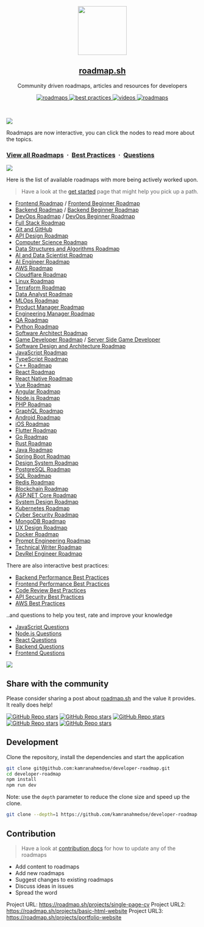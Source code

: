 <p align="center">
  <a href="https://roadmap.sh/"><img src="public/images/brand.png" height="128"></a>
  <h2 align="center"><a href="https://roadmap.sh">roadmap.sh</a></h2>
  <p align="center">Community driven roadmaps, articles and resources for developers<p>
  <p align="center">
    <a href="https://roadmap.sh/roadmaps">
    	<img src="https://img.shields.io/badge/%E2%9C%A8-Roadmaps%20-0a0a0a.svg?style=flat&colorA=0a0a0a" alt="roadmaps" />
    </a>
    <a href="https://roadmap.sh/best-practices">
    	<img src="https://img.shields.io/badge/%E2%9C%A8-Best%20Practices-0a0a0a.svg?style=flat&colorA=0a0a0a" alt="best practices" />
    </a>
    <a href="https://roadmap.sh/questions">
    	<img src="https://img.shields.io/badge/%E2%9C%A8-Questions-0a0a0a.svg?style=flat&colorA=0a0a0a" alt="videos" />
    </a>
    <a href="https://www.youtube.com/channel/UCA0H2KIWgWTwpTFjSxp0now?sub_confirmation=1">
    	<img src="https://img.shields.io/badge/%E2%9C%A8-YouTube%20Channel-0a0a0a.svg?style=flat&colorA=0a0a0a" alt="roadmaps" />
    </a>
  </p>
</p>

<br>

![](https://i.imgur.com/waxVImv.png)

Roadmaps are now interactive, you can click the nodes to read more about the topics.

### [View all Roadmaps](https://roadmap.sh) &nbsp;&middot;&nbsp; [Best Practices](https://roadmap.sh/best-practices) &nbsp;&middot;&nbsp; [Questions](https://roadmap.sh/questions)

![](https://i.imgur.com/waxVImv.png)

Here is the list of available roadmaps with more being actively worked upon.

> Have a look at the [get started](https://roadmap.sh/get-started) page that might help you pick up a path.

- [Frontend Roadmap](https://roadmap.sh/frontend) / [Frontend Beginner Roadmap](https://roadmap.sh/frontend?r=frontend-beginner)
- [Backend Roadmap](https://roadmap.sh/backend) / [Backend Beginner Roadmap](https://roadmap.sh/backend?r=backend-beginner)
- [DevOps Roadmap](https://roadmap.sh/devops) / [DevOps Beginner Roadmap](https://roadmap.sh/devops?r=devops-beginner)
- [Full Stack Roadmap](https://roadmap.sh/full-stack)
- [Git and GitHub](https://roadmap.sh/git-github)
- [API Design Roadmap](https://roadmap.sh/api-design)
- [Computer Science Roadmap](https://roadmap.sh/computer-science)
- [Data Structures and Algorithms Roadmap](https://roadmap.sh/datastructures-and-algorithms)
- [AI and Data Scientist Roadmap](https://roadmap.sh/ai-data-scientist)
- [AI Engineer Roadmap](https://roadmap.sh/ai-engineer)
- [AWS Roadmap](https://roadmap.sh/aws)
- [Cloudflare Roadmap](https://roadmap.sh/cloudflare)
- [Linux Roadmap](https://roadmap.sh/linux)
- [Terraform Roadmap](https://roadmap.sh/terraform)
- [Data Analyst Roadmap](https://roadmap.sh/data-analyst)
- [MLOps Roadmap](https://roadmap.sh/mlops)
- [Product Manager Roadmap](https://roadmap.sh/product-manager)
- [Engineering Manager Roadmap](https://roadmap.sh/engineering-manager)
- [QA Roadmap](https://roadmap.sh/qa)
- [Python Roadmap](https://roadmap.sh/python)
- [Software Architect Roadmap](https://roadmap.sh/software-architect)
- [Game Developer Roadmap](https://roadmap.sh/game-developer) / [Server Side Game Developer](https://roadmap.sh/server-side-game-developer)
- [Software Design and Architecture Roadmap](https://roadmap.sh/software-design-architecture)
- [JavaScript Roadmap](https://roadmap.sh/javascript)
- [TypeScript Roadmap](https://roadmap.sh/typescript)
- [C++ Roadmap](https://roadmap.sh/cpp)
- [React Roadmap](https://roadmap.sh/react)
- [React Native Roadmap](https://roadmap.sh/react-native)
- [Vue Roadmap](https://roadmap.sh/vue)
- [Angular Roadmap](https://roadmap.sh/angular)
- [Node.js Roadmap](https://roadmap.sh/nodejs)
- [PHP Roadmap](https://roadmap.sh/php)
- [GraphQL Roadmap](https://roadmap.sh/graphql)
- [Android Roadmap](https://roadmap.sh/android)
- [iOS Roadmap](https://roadmap.sh/ios)
- [Flutter Roadmap](https://roadmap.sh/flutter)
- [Go Roadmap](https://roadmap.sh/golang)
- [Rust Roadmap](https://roadmap.sh/rust)
- [Java Roadmap](https://roadmap.sh/java)
- [Spring Boot Roadmap](https://roadmap.sh/spring-boot)
- [Design System Roadmap](https://roadmap.sh/design-system)
- [PostgreSQL Roadmap](https://roadmap.sh/postgresql-dba)
- [SQL Roadmap](https://roadmap.sh/sql)
- [Redis Roadmap](https://roadmap.sh/redis)
- [Blockchain Roadmap](https://roadmap.sh/blockchain)
- [ASP.NET Core Roadmap](https://roadmap.sh/aspnet-core)
- [System Design Roadmap](https://roadmap.sh/system-design)
- [Kubernetes Roadmap](https://roadmap.sh/kubernetes)
- [Cyber Security Roadmap](https://roadmap.sh/cyber-security)
- [MongoDB Roadmap](https://roadmap.sh/mongodb)
- [UX Design Roadmap](https://roadmap.sh/ux-design)
- [Docker Roadmap](https://roadmap.sh/docker)
- [Prompt Engineering Roadmap](https://roadmap.sh/prompt-engineering)
- [Technical Writer Roadmap](https://roadmap.sh/technical-writer)
- [DevRel Engineer Roadmap](https://roadmap.sh/devrel)

There are also interactive best practices:

- [Backend Performance Best Practices](https://roadmap.sh/best-practices/backend-performance)
- [Frontend Performance Best Practices](https://roadmap.sh/best-practices/frontend-performance)
- [Code Review Best Practices](https://roadmap.sh/best-practices/code-review)
- [API Security Best Practices](https://roadmap.sh/best-practices/api-security)
- [AWS Best Practices](https://roadmap.sh/best-practices/aws)

..and questions to help you test, rate and improve your knowledge

- [JavaScript Questions](https://roadmap.sh/questions/javascript)
- [Node.js Questions](https://roadmap.sh/questions/nodejs)
- [React Questions](https://roadmap.sh/questions/react)
- [Backend Questions](https://roadmap.sh/questions/backend)
- [Frontend Questions](https://roadmap.sh/questions/frontend)

![](https://i.imgur.com/waxVImv.png)

## Share with the community

Please consider sharing a post about [roadmap.sh](https://roadmap.sh) and the value it provides. It really does help!

[![GitHub Repo stars](https://img.shields.io/badge/share%20on-reddit-red?logo=reddit)](https://reddit.com/submit?url=https://roadmap.sh&title=Interactive%20roadmaps,%20guides%20and%20other%20educational%20content%20for%20Developers)
[![GitHub Repo stars](https://img.shields.io/badge/share%20on-hacker%20news-orange?logo=ycombinator)](https://news.ycombinator.com/submitlink?u=https://roadmap.sh)
[![GitHub Repo stars](https://img.shields.io/badge/share%20on-twitter-03A9F4?logo=twitter)](https://twitter.com/share?url=https://roadmap.sh&text=Interactive%20roadmaps,%20guides%20and%20other%20educational%20content%20for%20Developers)
[![GitHub Repo stars](https://img.shields.io/badge/share%20on-facebook-1976D2?logo=facebook)](https://www.facebook.com/sharer/sharer.php?u=https://roadmap.sh)
[![GitHub Repo stars](https://img.shields.io/badge/share%20on-linkedin-3949AB?logo=linkedin)](https://www.linkedin.com/shareArticle?url=https://roadmap.sh&title=Interactive%20roadmaps,%20guides%20and%20other%20educational%20content%20for%20Developers)

## Development

Clone the repository, install the dependencies and start the application

```bash
git clone git@github.com:kamranahmedse/developer-roadmap.git
cd developer-roadmap
npm install
npm run dev
```

Note: use the `depth` parameter to reduce the clone size and speed up the clone.

```sh
git clone --depth=1 https://github.com/kamranahmedse/developer-roadmap.git
```

## Contribution

> Have a look at [contribution docs](./contributing.md) for how to update any of the roadmaps

- Add content to roadmaps
- Add new roadmaps
- Suggest changes to existing roadmaps
- Discuss ideas in issues
- Spread the word

Project URL: https://roadmap.sh/projects/single-page-cv
Project URL2: https://roadmap.sh/projects/basic-html-website
Project URL3: https://roadmap.sh/projects/portfolio-website
